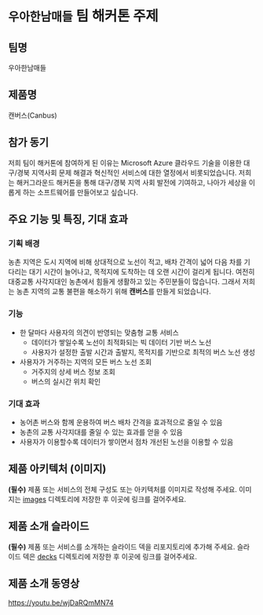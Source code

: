 # `우아한남매들` 팀 해커톤 주제

## 팀명

우아한남매들

## 제품명

캔버스(Canbus)

## 참가 동기

저희 팀이 해커톤에 참여하게 된 이유는 Microsoft Azure 클라우드 기술을 이용한 대구/경북 지역사회 문제 해결과 혁신적인 서비스에 대한 열정에서 비롯되었습니다.
저희는 해커그라운드 해커톤을 통해 대구/경북 지역 사회 발전에 기여하고, 나아가 세상을 이롭게 하는 소프트웨어를 만들어보고 싶습니다.

## 주요 기능 및 특징, 기대 효과

### 기획 배경

농촌 지역은 도시 지역에 비해 상대적으로 노선이 적고, 배차 간격이 넓어 다음 차를 기다리는 대기 시간이 늘어나고, 목적지에 도착하는 데 오랜 시간이 걸리게 됩니다.
여전히 대중교통 사각지대인 농촌에서 힘들게 생활하고 있는 주민분들이 많습니다. 그래서 저희는 농촌 지역의 교통 불편을 해소하기 위해 **캔버스**를 만들게 되었습니다.

### 기능

- 한 달마다 사용자의 의견이 반영되는 맞춤형 교통 서비스
    - 데이터가 쌓일수록 노선이 최적화되는 빅 데이터 기반 버스 노선
    - 사용자가 설정한 출발 시간과 출발지, 목적지를 기반으로 최적의 버스 노선 생성
- 사용자가 거주하는 지역의 모든 버스 노선 조회
    - 거주지의 상세 버스 정보 조회
    - 버스의 실시간 위치 확인

### **기대 효과**

- 농어촌 버스와 함께 운용하여 버스 배차 간격을 효과적으로 줄일 수 있음
- 농촌의 교통 사각지대를 줄일 수 있는 효과를 얻을 수 있음
- 사용자가 이용할수록 데이터가 쌓이면서 점차 개선된 노선을 이용할 수 있음

## 제품 아키텍처 (이미지)

**(필수)** 제품 또는 서비스의 전체 구성도 또는 아키텍처를 이미지로 작성해 주세요. 이미지는 [images](images/canbus_architecture.png) 디렉토리에 저장한 후 이곳에 링크를 걸어주세요.

## 제품 소개 슬라이드

**(필수)** 제품 또는 서비스를 소개하는 슬라이드 덱을 리포지토리에 추가해 주세요. 슬라이드 덱은 [decks](decks/Canbus.pdf) 디렉토리에 저장한 후 이곳에 링크를 걸어주세요.

## 제품 소개 동영상

https://youtu.be/wjDaRQmMN74
